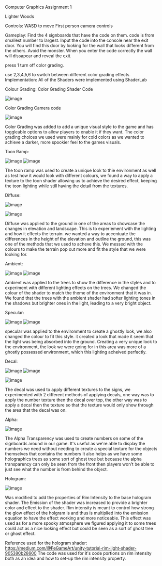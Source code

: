 Computer Graphics Assignment 1

Lighter Woods

Controls:
WASD to move
First person camera controls

Gameplay:
Find the 4 signboards that have the code on them.
code is from smallest number to largest.
Input the code into the console near the exit door.
You will find this door by looking for the wall that looks different from the others.
Avoid the monster.
When you enter the code correctly the wall will dissapear and reveal the exit.

press 1 turn off color grading.

use 2,3,4,5,6 to switch between different color grading effects. 
Implementation:
All of the Shaders were implemented using ShaderLab

Colour Grading:
Color Grading Shader Code

![image](https://github.com/user-attachments/assets/c36aed67-8220-4e81-8233-275bd1bbe60d)


Color Grading Camera code

![image](https://github.com/user-attachments/assets/0036e2e6-21a5-4192-a84f-de627494c1cd)

Color Grading was added to add a unique visual style to the game and has toggleable options to allow players to enable it if they want. The color grading choices we used were mainly for cold colors as we wanted to achieve a darker, more spookier feel to the games visuals.

Toon Ramp:

![image](https://github.com/user-attachments/assets/efb53cc9-1b36-4351-ac49-72f2d8bd54d5)
![image](https://github.com/user-attachments/assets/f58fe465-596f-49ac-bc13-64f0b0a82a35)




The toon ramp was used to create a unique look to thie environment as well as test how it would look with different colours, we found a way to apply a texture to the toon shader allowing us to achieve the desired effect, keeping the toon lighting while still having the detail from the textures. 



Diffuse:

![image](https://github.com/user-attachments/assets/bf1b8a16-d27b-47bc-b32f-cb5871ae2bb6)

![image](https://github.com/user-attachments/assets/e3c72cb9-96b5-4573-a40c-6009b30209e4)



Diffuse was applied to the ground in one of the areas to showcase the changes in elevation and landscape. This is to experiement with the lighting and how it effects the terrain. we wanted a way to accentuate the differences in the height of the elevation and outline the ground, this was one of the methods that we used to acheve this. We messed with the colours to make the terrain pop out more and fit the style that we were looking for.

Ambient:

![image](https://github.com/user-attachments/assets/deccc69a-dc28-4b37-8384-493a8d3c75ca)
![image](https://github.com/user-attachments/assets/2bf110e8-c82e-4be8-8554-46b38457a84b)





Ambient was applied to the trees to show the difference in the styles and to experiment with different lighting effects on the trees. We changed the colour of the shader to match the theme of the environment that it was in. We found that the trees with the ambient shader had softer lighting tones in the shadows but brighter ones in the light, leading to a very bright object. 

Specular:

![image](https://github.com/user-attachments/assets/8dc81a8c-3e1a-4c41-81fa-3e4de28b477c)
![image](https://github.com/user-attachments/assets/3f75d02a-03cb-47db-98cc-8c04d2695ef0)



specular was applied to the environment to create a ghostly look, we also changed the colour to fit this style. it created a look that made it seem that the light was being absorbed into the ground. Creating a very unique look to the environment, the look we were going for in this area was more of a ghostly possessed environment, which this lighting acheived perfectly. 


Decal:


![image](https://github.com/user-attachments/assets/d070e160-8fac-4f4e-a494-0d6a0623bf77)
![image](https://github.com/user-attachments/assets/6da31bed-37d1-40d8-b977-a7f2cf9af757)


![image](https://github.com/user-attachments/assets/b2ed9d47-9529-4f4a-9f35-3b0f1d97daa1)



The decal was used to apply different textures to the signs, we experimented with 2 different methods of applying decals, one way was to apply the number texture then the decal over top, the other way was to apply a decal then the texture so that the texture would only show through the area that the decal was on.

Alpha:

![image](https://github.com/user-attachments/assets/b3bc9a3b-a4d6-41da-be06-79d3878db23b)

The Alpha Transparency was used to create numbers on some of the signboards around in our game. It's useful as we're able to display the numbers we need without needing to create a special texture for the objects themselves that contains the numbers It also helps as we have some holographics trees as some sort of ghost tree but because the alpha transparency can only be seen from the front then players won't be able to just see what the number is from behind the object.

Hologram:

![image](https://github.com/user-attachments/assets/bfc573f4-647f-4fce-8a4b-d9fe405f1e8d)

Was modified to add the properties of Rim Intensity to the base hologram shader. The Emission of the shader was increased to provide a brighter color and effect to the shader. Rim intensity is meant to control how strong the glow effect of the holgram is and thus is multiplied into the emission equation to have the effect working and more noticeable. This effect was used as for a more spooky atmosphere we figured applying it to some trees could act as a nice looking effect but could be seen as a sort of ghost tree or ghost effect. 

Reference used for the hologram shader: https://medium.com/@FeGameArt/unity-tutorial-rim-light-shader-905380b28600
The code was used for it's code portions on rim intensity both as an idea and how to set-up the rim intensity property.
